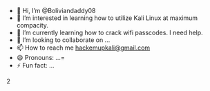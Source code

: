 - 👋 Hi, I’m @Boliviandaddy08
- 👀 I’m interested in learning how to utilize Kali Linux at maximum compacity.
- 🌱 I’m currently learning how to crack wifi passcodes. I need help.
- 💞️ I’m looking to collaborate on ...
- 📫 How to reach me hackemupkali@gmail.com
- 😄 Pronouns: ...=
- ⚡ Fun fact: ...

<!---
Boliviandaddy08/Boliviandaddy08 is a ✨ special ✨ repository because its `README.md` (this file) appears on your GitHub profile.
You can click the Preview link to take a look at your changes.
--->
2
